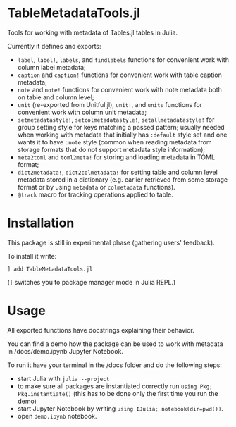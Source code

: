 # TableMetadataTools.jl
Tools for working with metadata of Tables.jl tables in Julia.

Currently it defines and exports:
* `label`, `label!`, `labels`, and `findlabels` functions for convenient work
  with column label metadata;
* `caption` and `caption!` functions for convenient work with table caption
  metadata;
* `note` and `note!` functions for convenient work with note metadata both on
  table and column level;
* `unit` (re-exported from Unitful.jl), `unit!`, and `units` functions for
  convenient work with column unit metadata;
* `setmetadatastyle!`, `setcolmetadatastyle!`, `setallmetadatastyle!` for group
  setting style for keys matching a passed pattern; usually needed when working
  with metadata that initially has `:default` style set and one wants it to
  have `:note` style (common when reading metadata from storage formats that do
  not support metadata style information);
* `meta2toml` and `toml2meta!` for storing and loading metadata in TOML format;
* `dict2metadata!`, `dict2colmetadata!` for setting table and column level
  metadata stored in a dictionary (e.g. earlier retrieved from some storage
  format or by using `metadata` or `colmetadata` functions).
* `@track` macro for tracking operations applied to table.

# Installation

This package is still in experimental phase (gathering users' feedback).

To install it write:

```
] add TableMetadataTools.jl
```

(`]` switches you to package manager mode in Julia REPL.)

# Usage

All exported functions have docstrings explaining their behavior.

You can find a demo how the package can be used to work with metadata
in /docs/demo.ipynb Jupyter Notebook.

To run it have your terminal in the /docs folder and do the following steps:
* start Julia with `julia --project`
* to make sure all packages are instantiated correctly run
  `using Pkg; Pkg.instantiate()` (this has to be done only the first time
  you run the demo)
* start Jupyter Notebook by writing `using IJulia; notebook(dir=pwd())`.
* open `demo.ipynb` notebook.

